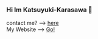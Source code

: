### Hi Im Katsuyuki-Karasawa 👋

contact me? --> [here](mailto:4ranci0me@gmail.com)  
My Website --> [Go!](https://katsuyuki-karasawa.github.io/Portfolio/)

<!--
**Katsuyuki-Karasawa/Katsuyuki-Karasawa** is a ✨ _special_ ✨ repository because its `README.md` (this file) appears on your GitHub profile.

Here are some ideas to get you started:

- 🔭 I’m currently working on ...
- 🌱 I’m currently learning ...
- 👯 I’m looking to collaborate on ...
- 🤔 I’m looking for help with ...
- 💬 Ask me about ...
- 📫 How to reach me: ...
- 😄 Pronouns: ...
- ⚡ Fun fact: ...
-->
